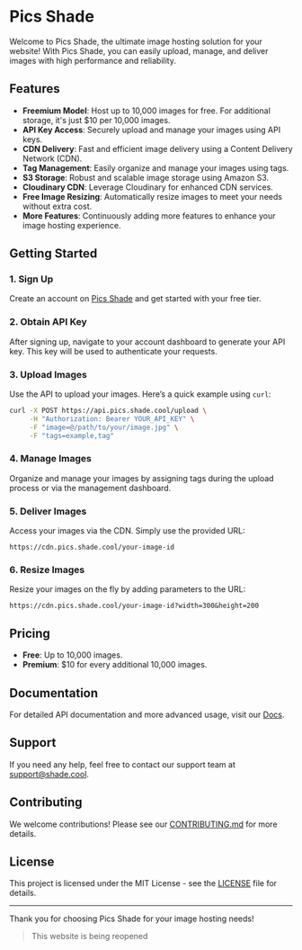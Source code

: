 # Pics Shade

Welcome to Pics Shade, the ultimate image hosting solution for your website! With Pics Shade, you can easily upload, manage, and deliver images with high performance and reliability.

## Features

- **Freemium Model**: Host up to 10,000 images for free. For additional storage, it's just $10 per 10,000 images.
- **API Key Access**: Securely upload and manage your images using API keys.
- **CDN Delivery**: Fast and efficient image delivery using a Content Delivery Network (CDN).
- **Tag Management**: Easily organize and manage your images using tags.
- **S3 Storage**: Robust and scalable image storage using Amazon S3.
- **Cloudinary CDN**: Leverage Cloudinary for enhanced CDN services.
- **Free Image Resizing**: Automatically resize images to meet your needs without extra cost.
- **More Features**: Continuously adding more features to enhance your image hosting experience.

## Getting Started

### 1. Sign Up

Create an account on [Pics Shade](https://pics.shade.cool/) and get started with your free tier.

### 2. Obtain API Key

After signing up, navigate to your account dashboard to generate your API key. This key will be used to authenticate your requests.

### 3. Upload Images

Use the API to upload your images. Here’s a quick example using `curl`:

```sh
curl -X POST https://api.pics.shade.cool/upload \
     -H "Authorization: Bearer YOUR_API_KEY" \
     -F "image=@/path/to/your/image.jpg" \
     -F "tags=example,tag"
```

### 4. Manage Images

Organize and manage your images by assigning tags during the upload process or via the management dashboard.

### 5. Deliver Images

Access your images via the CDN. Simply use the provided URL:

```
https://cdn.pics.shade.cool/your-image-id
```

### 6. Resize Images

Resize your images on the fly by adding parameters to the URL:

```
https://cdn.pics.shade.cool/your-image-id?width=300&height=200
```

## Pricing

- **Free**: Up to 10,000 images.
- **Premium**: $10 for every additional 10,000 images.

## Documentation

For detailed API documentation and more advanced usage, visit our [Docs](https://pics.shade.cool/docs).

## Support

If you need any help, feel free to contact our support team at [support@shade.cool](mailto:support@shade.cool).

## Contributing

We welcome contributions! Please see our [CONTRIBUTING.md](CONTRIBUTING.md) for more details.

## License

This project is licensed under the MIT License - see the [LICENSE](LICENSE) file for details.

---

Thank you for choosing Pics Shade for your image hosting needs!


> This website is being reopened
